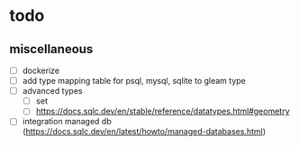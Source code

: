 # todo

## miscellaneous

- [ ] dockerize
- [ ] add type mapping table for psql, mysql, sqlite to gleam type
- [ ] advanced types
  - [ ] set
  - [ ] https://docs.sqlc.dev/en/stable/reference/datatypes.html#geometry
- [ ] integration managed db (https://docs.sqlc.dev/en/latest/howto/managed-databases.html)
